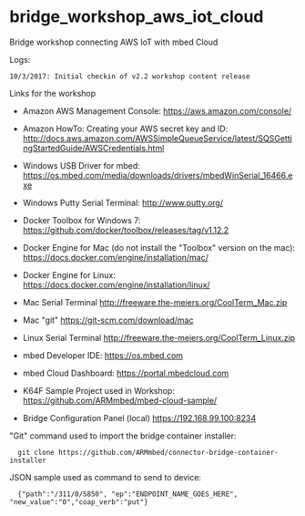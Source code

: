 # bridge_workshop_aws_iot_cloud
Bridge workshop connecting AWS IoT with mbed Cloud

Logs:

    10/3/2017: Initial checkin of v2.2 workshop content release

Links for the workshop

- Amazon AWS Management Console:
      https://aws.amazon.com/console/

- Amazon HowTo: Creating your AWS secret key and ID:
      http://docs.aws.amazon.com/AWSSimpleQueueService/latest/SQSGettingStartedGuide/AWSCredentials.html

- Windows USB Driver for mbed:
      https://os.mbed.com/media/downloads/drivers/mbedWinSerial_16466.exe

- Windows Putty Serial Terminal:
      http://www.putty.org/

- Docker Toolbox for Windows 7:
      https://github.com/docker/toolbox/releases/tag/v1.12.2

- Docker Engine for Mac (do not install the "Toolbox" version on the mac):
      https://docs.docker.com/engine/installation/mac/

- Docker Engine for Linux:
      https://docs.docker.com/engine/installation/linux/ 

- Mac Serial Terminal 
      http://freeware.the-meiers.org/CoolTerm_Mac.zip

- Mac "git"
      https://git-scm.com/download/mac

- Linux Serial Terminal 
      http://freeware.the-meiers.org/CoolTerm_Linux.zip

- mbed Developer IDE:
      https://os.mbed.com

- mbed Cloud Dashboard:
      https://portal.mbedcloud.com

- K64F Sample Project used in Workshop:
      https://github.com/ARMmbed/mbed-cloud-sample/

- Bridge Configuration Panel (local)
      https://192.168.99.100:8234

"Git" command used to import the bridge container installer:

      git clone https://github.com/ARMmbed/connector-bridge-container-installer

JSON sample used as command to send to device:

      {"path":"/311/0/5850", "ep":"ENDPOINT_NAME_GOES_HERE", "new_value":"0","coap_verb":"put"}
